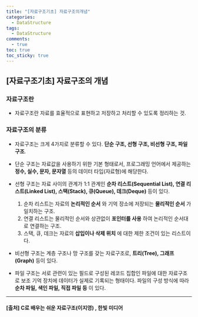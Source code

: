 ```yaml
---
title: "[자료구조기초] 자료구조의개념"
categories:
  - DataStructure
tags:
  - DataStructure
comments:
  - true
toc: true
toc_sticky: true
---
```


## [자료구조기초] 자료구조의 개념

### 자료구조란

* 자료구조란 자료를 효율적으로 표현하고 저장하고 처리할 수 있도록 정리하는 것.

### 자료구조의 분류

* 자료구조는 크게 4가지로 분류할 수 있다. __단순 구조, 선형 구조, 비선형 구조, 파일 구조__.

* 단순 구조는 자료값을 사용하기 위한 기본 형태로서, 프로그래밍 언어에서 제공하는 __정수, 실수, 문자, 문자열__ 등의 데이터 타입(자료형)에 해당한다.

* 선형 구조는 자료 사이의 관계가 1:1 관계인 __순차 리스트(Sequential List), 연결 리스트(Linked List), 스택(Stack), 큐(Queue), 데크(Deque)__ 등이 있다.

  1. 순차 리스트는 자료의 __논리적인 순서__ 와 기억 장소에 저장되는 __물리적인 순서__ 가 일치하는 구조.
  1. 연결 리스트는 물리적인 순서와 상관없이 __포인터를 사용__ 하여 논리적인 순서대로 연결하는 구조.
  1. 스택, 큐, 데크는 자료의 __삽입이나 삭제 위치__ 에 대한 제한 조건이 있는 리스트이다.


* 비선형 구조는 계층 구조나 망 구조를 갖는 자료구조로, __트리(Tree), 그래프(Graph)__ 등이 있다.

* 파일 구조는 서로 관련이 있는 필드로 구성된 레코드 집합인 파일에 대한 자료구조로 보조 기억 장치에 데이터가 실제로 기록되는 형태이다. 파일의 구성 방식에 따라 __순차 파일, 색인 파일, 직접 파일 등__ 이 있다.

---

#### [출처] C로 배우는 쉬운 자료구조(이지영) , 한빛 미디어
